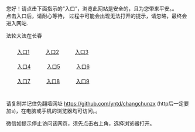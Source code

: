 您好！请点击下面指示的“入口”，浏览此网站是安全的，且为您带来平安。。 <br/>
点击入口后，请耐心等待， 过程中可能会出现无法打开的提示，请忽略，最终会进入网站. </br>

法轮大法在长春<br/>
<div style="padding:10px"><a style="margin:20px" target="_blank" href="https://dd5go86x0dg77.cloudfront.net/2Qpsp?kcmsqnvo" id="ccLink1" rel="nofollow">入口1</a> <a target="_blank" style="margin:20px" href="https://d3s8a2egl086zx.cloudfront.net/2Qpsp?hcllo" id="ccLink2" rel="nofollow">入口2</a> <a style="margin:20px" target="_blank" href="https://d3kqtj43ovn0oh.cloudfront.net/2Qpsp?oelsf" id="ccLink3" rel="nofollow">入口3</a></div>

<div style="padding:10px" ><a style="margin:20px" target="_blank" href="https://dd5go86x0dg77.cloudfront.net/2Qpsp?kcmsqnvo" id="ccLink4" rel="nofollow">入口4</a> <a style="margin:20px" href="https://d3s8a2egl086zx.cloudfront.net/2Qpsp?hcllo" target="_blank" id="ccLink5" rel="nofollow">入口5</a> <a style="margin:20px" href="https://d3kqtj43ovn0oh.cloudfront.net/2Qpsp?oelsf" target="_blank" id="ccLink6" rel="nofollow">入口6</a></div>

<div style="padding:10px"><a style="margin:20px" target="_blank" href="https://dd5go86x0dg77.cloudfront.net/2Qpsp?kcmsqnvo" id="ccLink7" rel="nofollow">入口7</a> <a style="margin:20px" href="https://d3s8a2egl086zx.cloudfront.net/2Qpsp?hcllo" target="_blank" id="ccLink8" rel="nofollow">入口8</a> <a style="margin:20px" target="_blank" href="https://d3kqtj43ovn0oh.cloudfront.net/2Qpsp?oelsf" id="ccLink9" rel="nofollow">入口9</a></div>

<br/>



请复制并记住免翻墙网址 https://github.com/yntd/changchunzx (http后一定要加s)，在电脑或手机的浏览器均可访问。。<br/>

微信如提示停止访问该网页，须先点击右上角，选择浏览器打开。
